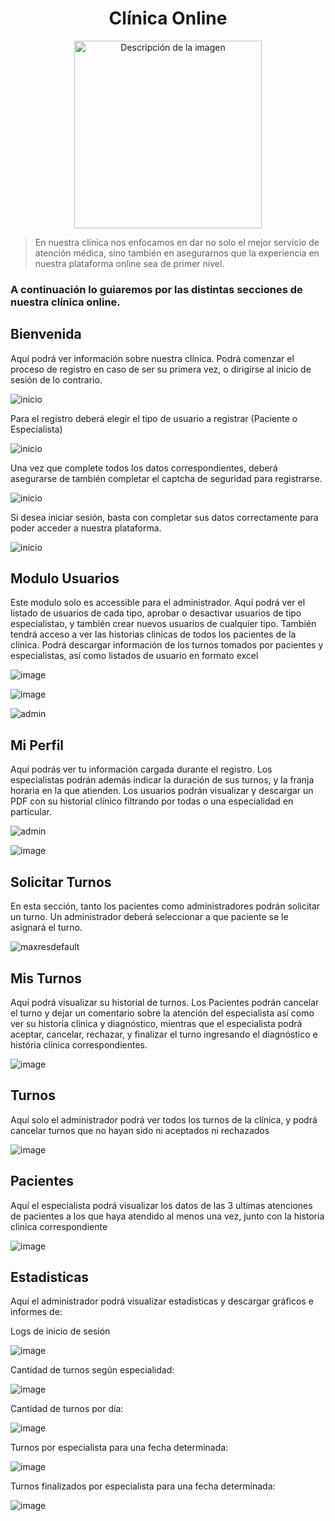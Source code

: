 <div align="center">
  
# Clínica Online
  
<img src="https://firebasestorage.googleapis.com/v0/b/sala-juegos-f7ba1.appspot.com/o/icon.png?alt=media&token=d333c6ea-dd05-41b9-b466-d2b24830c8a4" alt="Descripción de la imagen" width="300"/>
</div>

> En nuestra clínica nos enfocamos en dar no solo el mejor servicio de atención médica, sino también en asegurarnos que la experiencia en nuestra plataforma online sea de primer nivel.

### A continuación lo guiaremos por las distintas secciones de nuestra clínica online.

##  Bienvenida

Aquí podrá ver información sobre nuestra clínica. Podrá comenzar el proceso de registro en caso de ser su primera vez, o dirigirse al inicio de sesión de lo contrario.

![inicio](https://github.com/user-attachments/assets/ea022a8c-c8d6-4bf4-a710-56553c29e5a5)

 Para el registro deberá elegir el tipo de usuario a registrar (Paciente o Especialista)

![inicio](https://github.com/user-attachments/assets/f709d36a-02c1-47cd-8587-ebc9f76e6122)

 Una vez que complete todos los datos correspondientes, deberá asegurarse de también completar el captcha de seguridad para registrarse.

![inicio](https://github.com/user-attachments/assets/c85c81e5-6687-4c2d-a10a-5bb7b0e8851f)

 Si desea iniciar sesión, basta con completar sus datos correctamente para poder acceder a nuestra plataforma.

![inicio](https://github.com/user-attachments/assets/9932fbf2-3ab5-4b9a-b012-10a1264cab0d)

##  Modulo Usuarios

Este modulo solo es accessible para el administrador. Aquí podrá ver el listado de usuarios de cada tipo, aprobar o desactivar usuarios de tipo especialistao, y también crear nuevos usuarios de cualquier tipo. También tendrá acceso a ver las historias clinicas de todos los pacientes de la clínica. Podrá descargar información de los turnos tomados por pacientes y especialistas, así como listados de usuario en formato excel

![image](https://github.com/user-attachments/assets/18556008-41cb-4056-935d-a8c2dd5c3c73)

![image](https://github.com/user-attachments/assets/7c661e62-825b-4ee6-b51d-c58452830224)

![admin](https://github.com/user-attachments/assets/534aadbc-50e3-4740-bfa0-cb1d65e61ca8)



## Mi Perfil

Aquí podrás ver tu información cargada durante el registro. Los especialistas podrán además indicar la duración de sus turnos, y la franja horaria en la que atienden. Los usuarios podrán visualizar y descargar un PDF con su historial clínico filtrando por todas o una especialidad en particular.

![admin](https://github.com/user-attachments/assets/242a0b89-e9d4-4e0f-8b63-71941117343b)

![image](https://github.com/user-attachments/assets/7cd683b0-3e31-4c24-ba77-853d7ad3ffdf)


## Solicitar Turnos

En esta sección, tanto los pacientes como administradores podrán solicitar un turno. Un administrador deberá seleccionar a que paciente se le asignará el turno.

![maxresdefault](https://github.com/user-attachments/assets/77ef690c-64d3-4aea-99dc-b40a62366984)


## Mis Turnos

Aquí podrá visualizar su historial de turnos. Los Pacientes podrán cancelar el turno y dejar un comentario sobre la atención del especialista así como ver su historia clinica y diagnóstico, mientras que el especialista podrá aceptar, cancelar, rechazar, y finalizar el turno ingresando el diagnóstico e história clínica correspondientes.

![image](https://github.com/user-attachments/assets/40d1bc5c-9f5f-42d5-89ad-9df95eefe2de)


## Turnos

Aquí solo el administrador podrá ver todos los turnos de la clínica, y podrá cancelar turnos que no hayan sido ni aceptados ni rechazados

![image](https://github.com/user-attachments/assets/689bf495-f05e-47cf-a772-440f87657b3a)


## Pacientes

Aquí el especialista podrá visualizar los datos de las 3 ultimas atenciones de pacientes a los que haya atendido al menos una vez, junto con la historia clinica correspondiente

![image](https://github.com/user-attachments/assets/9739d962-29d5-4812-8aff-50244f951fc3)

## Estadisticas

Aquí el administrador podrá visualizar estadisticas y descargar gráficos e informes de: 

Logs de inicio de sesión

![image](https://github.com/user-attachments/assets/3b61e0de-2a5f-4bbd-bae4-519b22ac5255)

Cantidad de turnos según especialidad:

![image](https://github.com/user-attachments/assets/f82b0c2c-5421-4d4b-8658-be39780e9052)

Cantidad de turnos por día:

![image](https://github.com/user-attachments/assets/c53e2285-0423-431e-aad8-586e5dba6619)

Turnos por especialista para una fecha determinada:

![image](https://github.com/user-attachments/assets/14465940-6eee-499c-aeac-c7aed87bb6d4)

Turnos finalizados por especialista para una fecha determinada:

![image](https://github.com/user-attachments/assets/0e90fdcf-34b1-4f8f-bdf7-51fc8ff33144)
















